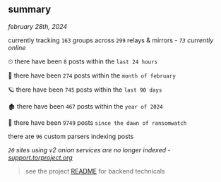 
## summary
_february 28th, 2024_

currently tracking `163` groups across `299` relays & mirrors - _`73` currently online_

⏲ there have been `8` posts within the `last 24 hours`

🦈 there have been `274` posts within the `month of february`

🪐 there have been `745` posts within the `last 90 days`

🏚 there have been `467` posts within the `year of 2024`

🦕 there have been `9749` posts `since the dawn of ransomwatch`

there are `96` custom parsers indexing posts

_`20` sites using v2 onion services are no longer indexed - [support.torproject.org](https://support.torproject.org/onionservices/v2-deprecation/)_

> see the project [README](https://github.com/joshhighet/ransomwatch#ransomwatch--) for backend technicals
